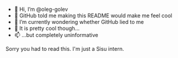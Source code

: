 - 👋 Hi, I’m @oleg-golev
- 👀 GitHub told me making this README would make me feel cool
- 🌱 I’m currently wondering whether GitHub lied to me
- 💞️ It is pretty cool though...
- 📫 ...but completely uninformative

Sorry you had to read this. I'm just a Sisu intern.

<!---
oleg-golev/oleg-golev is a ✨ special ✨ repository because its `README.md` (this file) appears on your GitHub profile.
You can click the Preview link to take a look at your changes.
--->
